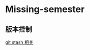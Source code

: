 # Missing-semester


## 版本控制

[git stash 相关](https://www.cnblogs.com/lifan-fineDay/p/16960584.html)
